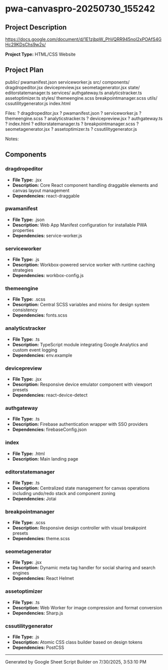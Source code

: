 # pwa-canvaspro-20250730_155242

## Project Description

https://docs.google.com/document/d/1E1zjbpW_PhVQRR945noI2xPOAfS4GHc29KDsChs9w2s/

**Project Type:** HTML/CSS Website

## Project Plan

public/
  pwamanifest.json
  serviceworker.js
src/
  components/
    dragdropeditor.jsx
    devicepreview.jsx
    seometagenerator.jsx
  state/
    editorstatemanager.ts
  services/
    authgateway.ts
    analyticstracker.ts
    assetoptimizer.ts
  styles/
    themeengine.scss
    breakpointmanager.scss
  utils/
    cssutilitygenerator.js
index.html

Files:
? dragdropeditor.jsx
? pwamanifest.json
? serviceworker.js
? themeengine.scss
? analyticstracker.ts
? devicepreview.jsx
? authgateway.ts
? index.html
? editorstatemanager.ts
? breakpointmanager.scss
? seometagenerator.jsx
? assetoptimizer.ts
? cssutilitygenerator.js

Notes:

## Components

### dragdropeditor

- **File Type:** .jsx
- **Description:** Core React component handling draggable elements and canvas layout management
- **Dependencies:** react-draggable

### pwamanifest

- **File Type:** .json
- **Description:** Web App Manifest configuration for installable PWA properties
- **Dependencies:** service-worker.js

### serviceworker

- **File Type:** .js
- **Description:** Workbox-powered service worker with runtime caching strategies
- **Dependencies:** workbox-config.js

### themeengine

- **File Type:** .scss
- **Description:** Central SCSS variables and mixins for design system consistency
- **Dependencies:** fonts.scss

### analyticstracker

- **File Type:** .ts
- **Description:** TypeScript module integrating Google Analytics and custom event logging
- **Dependencies:** env.example

### devicepreview

- **File Type:** .jsx
- **Description:** Responsive device emulator component with viewport presets
- **Dependencies:** react-device-detect

### authgateway

- **File Type:** .ts
- **Description:** Firebase authentication wrapper with SSO providers
- **Dependencies:** firebaseConfig.json

### index

- **File Type:** .html
- **Description:** Main landing page

### editorstatemanager

- **File Type:** .ts
- **Description:** Centralized state management for canvas operations including undo/redo stack and component zoning
- **Dependencies:** Jotai

### breakpointmanager

- **File Type:** .scss
- **Description:** Responsive design controller with visual breakpoint presets
- **Dependencies:** theme.scss

### seometagenerator

- **File Type:** .jsx
- **Description:** Dynamic meta tag handler for social sharing and search engines
- **Dependencies:** React Helmet

### assetoptimizer

- **File Type:** .ts
- **Description:** Web Worker for image compression and format conversion
- **Dependencies:** Sharp.js

### cssutilitygenerator

- **File Type:** .js
- **Description:** Atomic CSS class builder based on design tokens
- **Dependencies:** PostCSS


---

Generated by Google Sheet Script Builder on 7/30/2025, 3:53:10 PM
